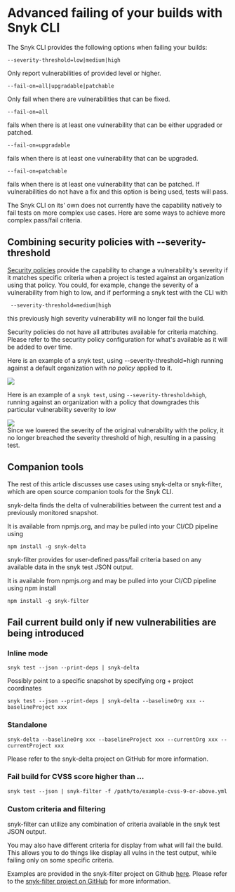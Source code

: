 # Advanced failing of your builds with Snyk CLI

The Snyk CLI provides the following options when failing your builds:

```text
--severity-threshold=low|medium|high
```

Only report vulnerabilities of provided level or higher.

```text
--fail-on=all|upgradable|patchable
```

Only fail when there are vulnerabilities that can be fixed.

```text
--fail-on=all 
```

fails when there is at least one vulnerability that can be either upgraded or patched.

```text
--fail-on=upgradable 
```

fails when there is at least one vulnerability that can be upgraded.

```text
--fail-on=patchable 
```

fails when there is at least one vulnerability that can be patched. If vulnerabilities do not have a fix and this option is being used, tests will pass.

The Snyk CLI on its' own does not currently have the capability natively to fail tests on more complex use cases. Here are some ways to achieve more complex pass/fail criteria.

## Combining security policies with --severity-threshold

[Security policies](https://support.snyk.io/hc/en-us/sections/360002249538-Policies) provide the capability to change a vulnerability's severity if it matches specific criteria when a project is tested against an organization using that policy. You could, for example, change the severity of a vulnerability from high to low, and if performing a snyk test with the CLI with

```text
 --severity-threshold=medium|high
```

this previously high severity vulnerability will no longer fail the build.

Security policies do not have all attributes available for criteria matching. Please refer to the security policy configuration for what's available as it will be added to over time.

Here is an example of a snyk test, using --severity-threshold=high running against a default organization with _no policy_ applied to it.

![](https://gblobscdn.gitbook.com/assets%2F-MVXKdrh-jY3KDGPs8lQ%2F-MZT_W3O1oFyMAzF9g3s%2F-MZTrc0D6NjT6VlS1jmU%2Fimage.png?alt=media&token=27e0ee8c-147f-4942-ada4-08de07f67c40)

Here is an example of a `snyk test`, using `--severity-threshold=high`, running against an organization with a policy that downgrades this particular vulnerability severity to _low_

![](https://gblobscdn.gitbook.com/assets%2F-MVXKdrh-jY3KDGPs8lQ%2F-MZT_W3O1oFyMAzF9g3s%2F-MZTuPF3Uat7DSSnTKFD%2Fimage.png?alt=media&token=914fd76f-bd9f-4170-8d96-b32026ae19ee)  
Since we lowered the severity of the original vulnerability with the policy, it no longer breached the severity threshold of high, resulting in a passing test.

## Companion tools

The rest of this article discusses use cases using snyk-delta or snyk-filter, which are open source companion tools for the Snyk CLI.

snyk-delta finds the delta of vulnerabilities between the current test and a previously monitored snapshot.

It is available from npmjs.org, and may be pulled into your CI/CD pipeline using

```text
npm install -g snyk-delta
```

snyk-filter provides for user-defined pass/fail criteria based on any available data in the snyk test JSON output.

It is available from npmjs.org and may be pulled into your CI/CD pipeline using npm install

```text
npm install -g snyk-filter
```

## Fail current build only if new vulnerabilities are being introduced

### Inline mode

```text
snyk test --json --print-deps | snyk-delta
```

Possibly point to a specific snapshot by specifying org + project coordinates

```text
snyk test --json --print-deps | snyk-delta --baselineOrg xxx --baselineProject xxx
```

### Standalone

```text
snyk-delta --baselineOrg xxx --baselineProject xxx --currentOrg xxx --currentProject xxx
```

Please refer to the snyk-delta project on GitHub for more information.

### Fail build for CVSS score higher than ...

```text
snyk test --json | snyk-filter -f /path/to/example-cvss-9-or-above.yml
```

### Custom criteria and filtering

snyk-filter can utilize any combination of criteria available in the snyk test JSON output.

You may also have different criteria for display from what will fail the build. This allows you to do things like display all vulns in the test output, while failing only on some specific criteria.

Examples are provided in the snyk-filter project on Github [here](https://github.com/snyk-tech-services/snyk-filter). Please refer to the [snyk-filter project on GitHub](https://github.com/snyk-tech-services/snyk-filter) for more information.

